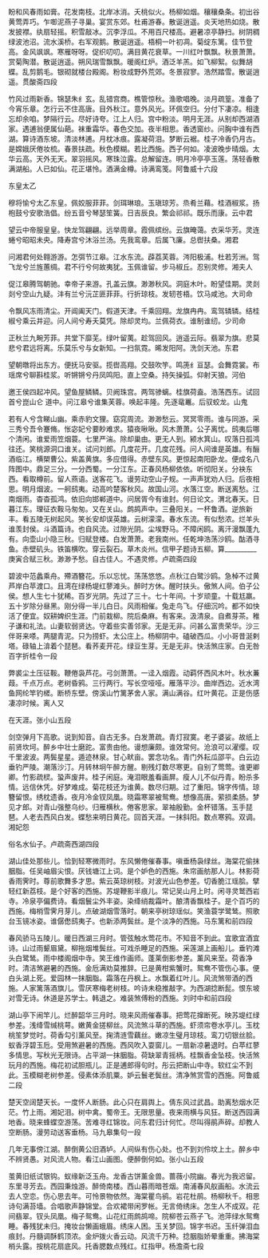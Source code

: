 <!-- { "loadSidebar": true } -->
盼和风春雨如膏。花发南枝。北岸冰消。夭桃似火。杨柳如烟。穰穰桑条。初出谷黄莺弄巧。乍啣泥燕子寻巢。宴赏东郊。杜甫游春。散诞逍遥。炎天地热如烧。散发披襟。纨扇轻摇。积雪敲冰。沉李浮瓜。不用百尺楼高。避暑凉亭静扫。树阴稠绿波池沼。流水溪桥。右军观鹅。散诞逍遥。梧桐一叶初凋。菊绽东篱。佳节登高。金风飒飒。寒雁呀呀。促织叨叨。满目黄花衰草。一川红叶飘飘。秋景萧萧。赏菊陶潜。散诞逍遥。朔风瑞雪飘飘。暖阁红炉。酒泛羊羔。如飞柳絮。似舞胡蝶。乱剪鹅毛。银砌就楼台殿阁。粉妆成野外荒郊。冬景寂寥。浩然踏雪。散诞逍遥。贯酸斋四段

竹风过雨新香。锦瑟朱纟玄。乱错宫商。樵管惊秋。渔歌唱晚。淡月疏篁。准备了今宵乐章。怎行云不住高唐。目外秋江。意外风光。环佩空归。分付下凄凉。相逢忘却余咱。梦隔行云。尽好诗夸。江上人归。宫中粉淡。明月无涯。从别却西湖酒家。遇逋翁便属仙葩。袜重霜华。春色交加。夜半相思。香透窗纱。问胸中谁有西湖。算诗酒东坡。清淡林逋。月枕冰痕。露凝荷泪。梦断云裾。桂子冷香仍月古。是嫦娥厌倦妆梳。春景扶疏。秋色模糊。若比西施。西子何如。凌波晚步晴烟。太华云高。天外无天。翠羽摇风。寒珠泣露。总解留连。明月冷亭亭玉莲。荡轻香散满湖船。人已如仙。花正堪怜。酒满金樽。诗满鸾笺。阿鲁威十六段

东皇太乙

穆将愉兮太乙东皇。佩姣服菲菲。剑珥琳琅。玉瑱琼芳。烝肴兰藉。桂酒椒浆。扬枹鼓兮安歌浩倡。纷五音兮琴瑟笙簧。日吉辰良。繁会祁祁。既乐而康。云中君

望云中帝服皇皇。快龙驾翩翩。远举周章。霞佩缤纷。云旗晻蔼。衣采华芳。灵连蜷兮昭昭未央。降寿宫兮沐浴兰汤。先我鸾章。后属飞廉。总辔扶桑。湘君

问湘君何处翱游游。怎弭节江皋。江水东流。薜荔芙蓉。涔阳极浦。杜若芳洲。驾飞龙兮兰旌蕙绸。君不行兮何故夷犹。玉佩谁留。步马椒丘。忍别灵修。湘夫人

促江皋腾驾朝驰。幸帝子来游。孔盖云旗。渺渺秋风。洞庭木叶。盼望佳期。灵剡剡兮空山九疑。沣有兰兮沅芷匪菲菲。行折琼枝。发轫苍梧。饮马咸池。大司命

令飘风冻雨清尘。开阊阖天门。假道天津。千乘回翔。龙旗冉冉。鸾驾辚辚。结桂椒兮乘云并迎。问人间兮寿夭莫凭。除却灵均。兰佩荷衣。谁制谁纫。少司命

正秋兰九畹芳菲。共堂下靡芜。绿叶留荑。趁驾回风。逍遥云际。翡翠为旗。悲莫悲兮君远将离。乐莫乐兮与女新知。一扫氛霓。晞发阳阿。洗剑天池。东君

望朝暾将出东方。便抚马安驱。揽辔高翔。交鼓吹竽。鸣箎纟亘瑟。会舞霓裳。布瑶席兮聊斟桂浆。听锵锵兮丹凤鸣阳。直上空桑。持矢操弧。仰射天狼。河伯

邀王侯四起冲风。望鱼屋鳞鳞。贝阙珠宫。两驾骖螭。桂旗荷盍。浩荡西东。试回首兮崑山仑 道中。问江皋兮谁集芙蓉。唤起丰隆。先逐鼋鼉。后驭蛟龙。山鬼

若有人兮含睇山幽。乘赤豹文狸。窈窕周流。渺渺愁云。冥冥零雨。谁与同游。采三秀兮吾令蹇脩。怅宓妃兮要眇难求。猿夜啾啾。风木萧萧。公子离忧。鸱夷后哪个清闲。谁爱雨笠烟蓑。七里严湍。除却巢由。更无人到。颍水箕山。叹落日孤鸿往还。笑桃源洞口谁关。试问刘郎。几度花开。几度花残。问人间谁是英雄。有酾酒临江。横槊曹公。紫盖黄旗。多应借得。赤壁东风。更惊起南阳卧龙。便成名八阵图中。鼎足三分。一分西蜀。一分江东。正春风杨柳依依。听彻阳关。分袂东西。看取樽前。留人燕语。送客花飞。谩劳动空山子规。一声声犹劝人归。后夜相思。明月烟波。一舸鸱夷。动高吟楚客秋风。故国山河。水落江空。断送离愁。江南烟雨。杳杳孤鸿。依旧向邯郸道中。问居胥今有谁封。何日论文。渭北春天。日暮江东。理征衣鞍马匆匆。又在关山。鹧鸪声中。三叠阳关。一杯鲁酒。逆旅新丰。看五陵无树起风。笑长安却误英雄。云树濛濛。春水东流。有似愁浓。烂羊头谁羡封侯。斗酒篇诗。也自风流。过隙光阴。尘埃野马。不障闲鸥。离汗漫飘蓬九有。向壶山小隐三秋。归赋登楼。白发萧萧。老我南州。任乾坤浩荡沙鸥。酤酒寻鱼。赤壁矶头。铁笛横吹。穿云裂石。草木炎州。信甲子题诗五柳。算__________庚寅合赋三秋。渺渺予愁。自古佳人。不遇灵修。卢疏斋四段

碧波中范蠡乘舟。殢酒簪花。乐以忘忧。荡荡悠悠。点秋江白鹭沙鸥。急棹不过黄芦岸白苹渡口。且湾在绿杨堤红蓼滩头。醉时方休。醒时扶头。傲煞人间。伯子公侯。想人生七十犹稀。百岁光阴。先过了三十。七十年间。十岁顽童。十载尪羸。五十岁除分昼黑。刚分得一半儿白日。风雨相催。兔走鸟飞。仔细沉吟。都不如快活了便宜。奴耕婢织生涯。门前栽柳。院后桑麻。有客来。汲清泉。自煮芽茶。稚子谦和礼法。山妻软弱贤达。守着些实善邻家。无是无非。问甚么富贵荣华。沙三伴哥来嗏。两腿青泥。只为捞虾。太公庄上。杨柳阴中。磕破西瓜。小小哥昔涎剌塔。碌轴上渰着个琵琶。看荞麦开花。绿豆生芽。无是无非。快活煞庄家。白无咎百字折桂令一段

弊裘尘土压征鞍。鞭倦袅芦花。弓剑萧萧。一迳入烟霞。动羁怀西风木叶。秋水蒹葭。千点万点。老树昏鸦。三行两行。写长空哑哑。雁落平沙。曲岸西边。近水湾鱼网纶竿钓槎。断桥东壁。傍溪山竹篱茅舍人家。满山满谷。红叶黄花。正是伤感凄凉时候。离人又

在天涯。张小山五段

剑空弹月下高歌。说到知音。自古无多。白发萧疏。青灯寂寞。老子婆娑。故纸上前贤坎坷。醉乡中壮士磨跎。富贵由他。谩想廉颇。谁效常何。沧浪可以濯缨。叹千里波波。两鬓星星。遁迹林泉。甘心畎亩。罢念功名。青门外耘瓜邵平。白云边垂钓严陵。潮落沙汀。月转林坰午醉方醒。剔残灯数尽寒更。自别了莺莺。谁更卿卿。竹影疏棂。蛩声废井。桂子闲庭。淹泪眼羞看画屏。瘦人儿不似丹青。盼杀多情。远信休凭。好梦难成。菊花枝还为谁黄。数尽归期。过了重阳。锦字传情。琼簪留恨。绣枕遗香。夜月冷金钗凤凰。晓霜寒翠被鸳鸯。想像高唐。萦损柔肠。梦见才郎。对青山强整乌纱。归雁横秋。倦客思家。翠袖殷勤。金杯错落。玉手琵琶。人老去西风白发。蝶愁来明日黄花。回首天涯。一抹斜阳。数点寒鸦。双调。湘妃怨

俗名水仙子。卢疏斋西湖四段

湖山佳处那些儿。恰到轻寒微雨时。东风懒倦催春事。嗔垂杨袅绿丝。海棠花偷抹胭脂。任吴岫眉尖恨。厌钱塘江上词。是个妒色的西施。朱帘画舫那人儿。林影荷香雨霁时。尊前歌舞多才思。紫云英琼树枝。对波光山色参差。切香脆江瑶脍。擘轻红新荔枝。是个好客的西施。苏堤鞭影半痕儿。常记吴山月上时。闲寻灵鹫西岩寺。冷泉亭偏费诗。看烟鬟尘外丰姿。染绛绡裁霜叶。酿清香飘桂子。是个百巧的西施。梅梢雪霁月芽儿。点破湖烟雪落时。朝来亭树琼瑶似。笑渔蓑学鹭鸶。照歌台玉镜冰姿。谁僝僽鸱夷子。也新添两鬓丝。是个淡净的西施。马东篱和前四段

春风骄马五陵儿。暖日西湖三月时。管弦触水莺花市。不知音不到此。宜歌宜酒宜诗。山过雨颦眉黛。柳拖烟堆鬓丝。可戏杀睡足的西施。采莲湖上画船儿。垂钓滩头白鹭鸶。雨中楼阁烟中寺。笑王维作画师。蓬莱倒影参差。薰风来至。荷香净时。清洁煞避暑的西施。金卮满劝莫推辞。已是黄柑紫蟹时。鸳鸯不管伤心事。便白头湖上死。爱园林一抹胭脂。霜落在丹枫上。水飘着红叶儿。风流煞带酒的西施。人家篱落酒旗儿。雪厌寒梅老树枝。吟诗未稳推敲字。为西湖捻断髭。恨东坡对雪无诗。休道是苏学士。韩退之。难装煞傅粉的西施。刘时中和前四段

湖山亭下闹竿儿。烂醉韶华三月时。晓来风雨催春事。把莺花撺断死。映苏堤红绿参差。浅绛雪缄桃萼。嫩黄金搓柳丝。风流煞斗草的西施。虾须帘卷水亭儿。玉枕桃笙梦觉时。荷香勾引薰风至。掬清涟雪藕丝。嫩凉生璧月琼枝。鸾刀切银丝脍。蚁香浮碧玉卮。受用煞避暑的西施。西风吹入耍窗儿。一扇新凉暑退时。白苹红蓼多情思。写秋光无限诗。占平湖一抹胭脂。荷缺翠青摇柄。桂飘香金坠枝。快活煞玩月的西施。梅花初试胆瓶儿。正是逋郎得句时。彤云把断山中寺。软红尘不到此。玉模糊老树参差。侵素体添肌粟。妒云鬟老鬓丝。清净煞赏雪的西施。阿鲁威二段

楚天空阔楚天长。一度怀人断肠。此心只在肩舆上。倩东风过武昌。助离愁烟水茫茫。竹上雨。湘妃泪。树中禽。蜀帝王。无限思量。夜来雨横与风狂。断送西园满地香。晓来蜂蝶空游荡。苦难寻红锦妆。问东君归计何忙。尽叫得鹃声碎。却教人空断肠。漫劳动送客垂杨。马九皋集句一段

几年无事傍江湖。醉倒黄公旧酒垆。人间纵有伤心处。也不到刘伶坟上土。醉乡中不辨贤愚。对风流人物。看江山画图。便醉倒何如。张小山五段

茧黄旧纸试银钩。蚁缘新泛玉舟。龙香古饼薰金兽。蔷薇小院幽。春光为我迟留。东里寻芳去。西园秉烛游。醉倚南楼。西山暮雨暗苍烟。南浦春风舣画船。水流云去人空恋。伤心思去年。可怜景物依然。海棠瞿鸟鹆。岩花杜鹃。杨柳秋千。相思诗句满苔墙。合唱歌声静锦堂。合欢裙带闲罗帐。无言倚绣床。怎生人不成双。花间翡翠。钗头凤凰。梅子鸳鸯。山花红雨鹧鸪啼。院柳苍云燕子飞。池萍绿水鸳鸯睡。春残犹未归。掩妆台懒画蛾眉。绣床人困。玉关梦回。锦字书迟。玉纤弹泪血痕封。丹髓调酥鹤顶浓。金炉拨火香云动。风流千万种。捻胭脂娇晕重重。拂海棠梢头露。按桃花扇底风。托香腮数点残红。红指甲。杨澹斋七段

